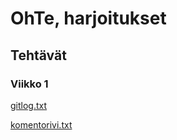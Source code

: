 # OhTe, harjoitukset
## Tehtävät
### Viikko 1
[gitlog.txt](https://github.com/Ri-mode/ot_harkka/blob/master/laskarit/viikko1/gitlog.txt)

[komentorivi.txt](https://github.com/Ri-mode/ot_harkka/blob/master/laskarit/viikko1/komentorivi.txt)
